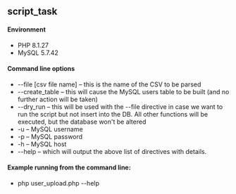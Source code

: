 ## script_task

#### Environment
- PHP 8.1.27
- MySQL 5.7.42


#### Command line options
- --file [csv file name] – this is the name of the CSV to be parsed
- --create_table – this will cause the MySQL users table to be built (and no further action will be taken)
- --dry_run – this will be used with the --file directive in case we want to run the script but not insert
into the DB. All other functions will be executed, but the database won't be altered
- -u – MySQL username
- -p – MySQL password
- -h – MySQL host
- --help – which will output the above list of directives with details.

#### Example running from the command line:
- php user_upload.php --help
